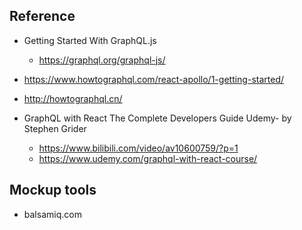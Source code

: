 ## Reference
- Getting Started With GraphQL.js
    - https://graphql.org/graphql-js/

- https://www.howtographql.com/react-apollo/1-getting-started/
- http://howtographql.cn/

- GraphQL with React The Complete Developers Guide Udemy- by Stephen Grider
    - https://www.bilibili.com/video/av10600759/?p=1
    - https://www.udemy.com/graphql-with-react-course/

## Mockup tools
- balsamiq.com